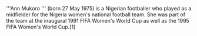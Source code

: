 '''Ann Mukoro ''' (born 27 May 1975) is a Nigerian footballer who played as a midfielder for the Nigeria women's national football team. She was part of the team at the inaugural 1991 FIFA Women's World Cup as well as the 1995 FIFA Women's World Cup.[1]
